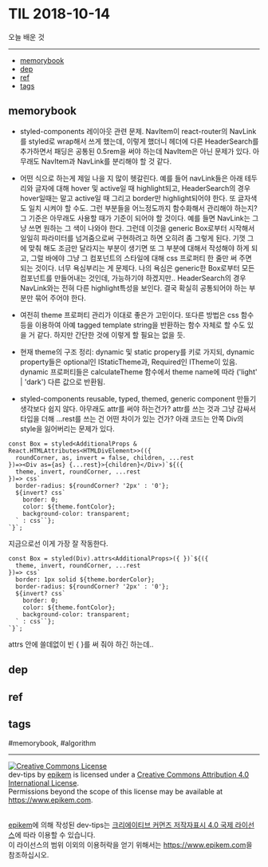 # TIL 2018-10-14

오늘 배운 것

--------------------------


- [memorybook](#memorybook)
- [dep](#dep)
- [ref](#ref)
- [tags](#tags)

## memorybook
- styled-components 레이아웃 관련 문제.
NavItem이 react-router의 NavLink를 styled로 wrap해서 쓰게 했는데, 이렇게 했더니 헤더에 다른 HeaderSearch를 추가하면서 패딩은 공통된 0.5rem을 써야 하는데 NavItem은 아닌 문제가 있다. 아무래도 NavItem과 NavLink를 분리해야 할 것 같다.

- 어떤 식으로 하는게 제일 나을 지 많이 헷갈린다. 예를 들어 navLink들은 아래 테두리와 글자에 대해 hover 및 active일 때 highlight되고, HeaderSearch의 경우 hover일때는 말고 active일 때 그리고 border만 highlight되어야 한다. 또 글자색도 일치 시켜야 할 수도. 그런 부분들을 어느정도까지 함수화해서 관리해야 하는지? 그 기준은 아무래도 사용할 때가 기준이 되어야 할 것이다. 예를 들면 NavLink는 그냥 쓰면 원하는 그 색이 나와야 한다. 그런데 이것을 generic Box로부터 시작해서 일일히 파라미터를 넘겨줌으로써 구현하려고 하면 오히려 좀 그렇게 된다. 기껏 그에 맞춰 해도 조금만 달라지는 부분이 생기면 또 그 부분에 대해서 작성해야 하게 되고, 그럴 바에야 그냥 그 컴포넌트의 스타일에 대해 css 프로퍼티 한 줄만 써 주면 되는 것이다. 너무 욕심부리는 게 문제다. 나의 욕심은 generic한 Box로부터 모든 컴포넌트를 만들어내는 것인데, 가능하기야 하겠지만.. HeaderSearch의 경우 NavLink와는 전혀 다른 highlight특성을 보인다. 결국 확실히 공통되어야 하는 부분만 묶어 주어야 한다.

- 여전히 theme 프로퍼티 관리가 이대로 좋은가 고민이다. 또다른 방법은 css 함수 등을 이용하여 아예 tagged template string을 반환하는 함수 자체로 할 수도 있을 거 같다. 하지만 간단한 것에 이렇게 할 필요는 없을 듯.

- 현재 theme의 구조 정리: dynamic 및 static propery를 키로 가지되, dynamic property들은 optional인 IStaticTheme과, Required<IStaticTheme>인 ITheme이 있음. dynamic 프로퍼티들은 calculateTheme 함수에서 theme name에 따라 ('light' | 'dark') 다른 값으로 반환됨. 

- styled-components reusable, typed, themed, generic component 만들기
생각보다 쉽지 않다. 아무래도 attr를 써야 하는건가? attr를 쓰는 것과 그냥 감싸서 타입을 더해 ...rest를 쓰는 건 어떤 차이가 있는 건가?
아래 코드는 안쪽 Div의 style을 잃어버리는 문제가 있다.
```tsx
const Box = styled<AdditionalProps & React.HTMLAttributes<HTMLDivElement>>(({
  roundCorner, as, invert = false, children, ...rest
})=><Div as={as} {...rest}>{children}</Div>)`${({ 
  theme, invert, roundCorner, ...rest
})=> css`
  border-radius: ${roundCorner? '2px' : '0'};
  ${invert? css`
    border: 0;
    color: ${theme.fontColor};
    background-color: transparent;
  ` : css``};
`}`;
```

지금으로선 이게 가장 잘 작동한다.
```tsx
const Box = styled(Div).attrs<AdditionalProps>({ })`${({ 
  theme, invert, roundCorner, ...rest
})=> css`
  border: 1px solid ${theme.borderColor};
  border-radius: ${roundCorner? '2px' : '0'};
  ${invert? css`
    border: 0;
    color: ${theme.fontColor};
    background-color: transparent;
  ` : css``};
`}`;
```

attrs 안에 쓸데없이 빈 { }를 써 줘야 하긴 하는데..

## dep

## ref

## tags
  #memorybook, #algorithm



--------------------------


<!-- license start -->

<a rel="license" href="http://creativecommons.org/licenses/by/4.0/"><img alt="Creative Commons License" style="border-width:0" src="https://i.creativecommons.org/l/by/4.0/88x31.png" /></a>
<br /><span xmlns:dct="http://purl.org/dc/terms/" property="dct:title">dev-tips</span> by <a xmlns:cc="http://creativecommons.org/ns#" href="https://www.github.com/epikem/dev-tips" property="cc:attributionName" rel="cc:attributionURL">epikem</a> is licensed under a <a rel="license" href="http://creativecommons.org/licenses/by/4.0/">Creative Commons Attribution 4.0 International License</a>.<br />Permissions beyond the scope of this license may be available at <a xmlns:cc="http://creativecommons.org/ns#" href="https://www.epikem.com" rel="cc:morePermissions">https://www.epikem.com</a>.

<br /><a xmlns:cc="http://creativecommons.org/ns#" href="https://www.github.com/epikem/dev-tips" property="cc:attributionName" rel="cc:attributionURL">epikem</a>에 의해 작성된 <span xmlns:dct="http://purl.org/dc/terms/" property="dct:title">dev-tips</span>는 <a rel="license" href="http://creativecommons.org/licenses/by/4.0/">크리에이티브 커먼즈 저작자표시 4.0 국제 라이선스</a>에 따라 이용할 수 있습니다.<br />이 라이선스의 범위 이외의 이용허락을 얻기 위해서는 <a xmlns:cc="http://creativecommons.org/ns#" href="https://www.epikem.com" rel="cc:morePermissions">https://www.epikem.com</a>을 참조하십시오.

<!-- license end -->
